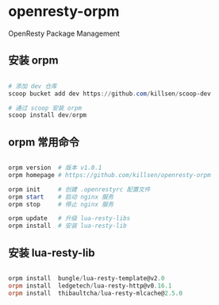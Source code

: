 # openresty-orpm

OpenResty Package Management

## 安装 orpm

```PowerShell

# 添加 dev 仓库
scoop bucket add dev https://github.com/killsen/scoop-dev

# 通过 scoop 安装 orpm
scoop install dev/orpm

```

## orpm 常用命令

```PowerShell

orpm version  # 版本 v1.0.1
orpm homepage # https://github.com/killsen/openresty-orpm

orpm init     # 创建 .openrestyrc 配置文件
orpm start    # 启动 nginx 服务
orpm stop     # 停止 nginx 服务

orpm update   # 升级 lua-resty-libs
orpm install  # 安装 lua-resty-lib

```

## 安装 lua-resty-lib

```PowerShell

orpm install  bungle/lua-resty-template@v2.0
orpm install  ledgetech/lua-resty-http@v0.16.1
orpm install  thibaultcha/lua-resty-mlcache@2.5.0

```
